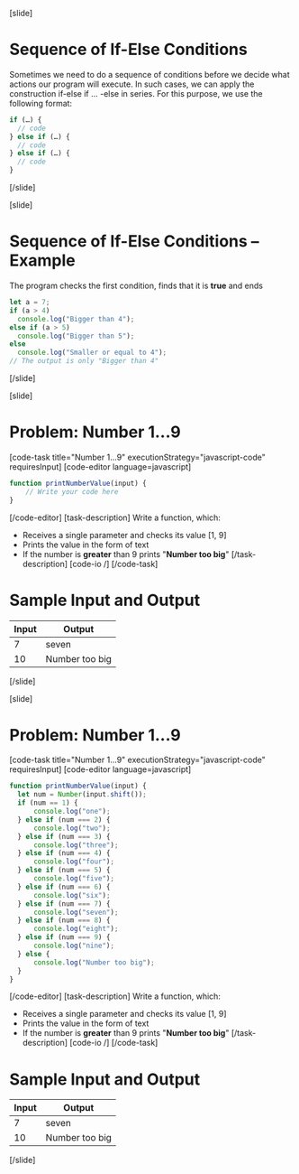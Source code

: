 [slide]
# Sequence of If-Else Conditions
Sometimes we need to do a sequence of conditions before we decide what actions our program will execute. In such cases, we can apply the construction if-else if ... -else in series. For this purpose, we use the following format:

```js
if (…) {
  // code
} else if (…) { 
  // code
} else if (…) { 
  // code
}
```
[/slide]

[slide]
# Sequence of If-Else Conditions – Example
The program checks the first condition, finds that it is **true** and ends
```js
let a = 7;
if (a > 4) 
  console.log("Bigger than 4"); 
else if (a > 5)
  console.log("Bigger than 5"); 
else 
  console.log("Smaller or equal to 4"); 
// The output is only "Bigger than 4" 
```
[/slide]

[slide]
# Problem: Number 1...9
[code-task title="Number 1...9" executionStrategy="javascript-code" requiresInput]
[code-editor language=javascript]
```js
function printNumberValue(input) {
    // Write your code here
}
```
[/code-editor]
[task-description]
Write a function, which: 
* Receives a single parameter and checks its value [1, 9]
* Prints the value in the form of text
* If the number is **greater** than 9 prints "**Number too big**"
[/task-description]
[code-io /]
[/code-task]
# Sample Input and Output
|Input|Output|
|-----|------|
|7|seven|
|10|Number too big|
[/slide]

[slide]
# Problem: Number 1...9
[code-task title="Number 1...9" executionStrategy="javascript-code" requiresInput]
[code-editor language=javascript]
```js
function printNumberValue(input) {
  let num = Number(input.shift());
  if (num == 1) {
      console.log("one");
  } else if (num === 2) {
      console.log("two");
  } else if (num === 3) {
      console.log("three");
  } else if (num === 4) {
      console.log("four");
  } else if (num === 5) {
      console.log("five");
  } else if (num === 6) {
      console.log("six");
  } else if (num === 7) {
      console.log("seven");
  } else if (num === 8) {
      console.log("eight");
  } else if (num === 9) {
      console.log("nine");
  } else {
      console.log("Number too big");
  }
}
```
[/code-editor]
[task-description]
Write a function, which: 
* Receives a single parameter and checks its value [1, 9]
* Prints the value in the form of text
* If the number is **greater** than 9 prints "**Number too big**"
[/task-description]
[code-io /]
[/code-task]
# Sample Input and Output
|Input|Output|
|-----|------|
|7|seven|
|10|Number too big|
[/slide]
